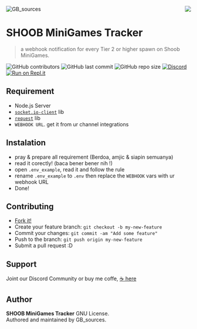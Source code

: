 ![GB_sources](https://4.bp.blogspot.com/-AbJ1au7SfYc/XEHifQKXZWI/AAAAAAAAA5I/beXM7mmhipUNkWUq0zwEmJjOtdg-XZoRgCK4BGAYYCw/s320/chanel%2Bart.png)
<img src="https://cdn.animesoul.com/images/content/shoob-square.png" align="right">

SHOOB MiniGames Tracker
=======================
> a webhook notification for every Tier 2 or higher spawn on Shoob MiniGames.

![GitHub contributors](https://img.shields.io/github/contributors/GoruAkiba/shoob-minigames)
![GitHub last commit](https://img.shields.io/github/last-commit/GoruAkiba/shoob-minigames)
![GitHub repo size](https://img.shields.io/github/repo-size/GoruAkiba/shoob-minigames)
[![Discord](https://img.shields.io/discord/332877090003091456)](https://discord.gg/DxenCeV )
[![Run on Repl.it](https://repl.it/badge/github/GoruAkiba/shoob-minigames)](https://repl.it/github/GoruAkiba/shoob-minigames)

## Requirement
+ Node.js Server
+ [``socket.io-client``](https://www.npmjs.com/package/socket.io-client) lib
+ [``request``](https://www.npmjs.com/package/request) lib
+ ``WEBHOOK URL``. get it from ur channel integrations


## Instalation
+ pray & prepare all requirement (Berdoa, amjic & siapin semuanya)
+ read it corectly! (baca bener bener nih !)	
+ open ``.env_example``, read it and follow the rule
+ rename ``.env_example`` to ``.env`` then replace the ``WEBHOOK`` vars with ur webhook URL
+ Done!


## Contributing

- [Fork it!](https://github.com/GoruAkiba/#/fork)
- Create your feature branch: ``git checkout -b my-new-feature``
- Commit your changes: ``git commit -am "Add some feature"``
- Push to the branch: ``git push origin my-new-feature``
- Submit a pull request :D

## Support
Joint our Discord Community
or buy me coffe, [☕ here](https://trakteer.id/gb-sources-santoso)

## Author
**SHOOB MiniGames Tracker** GNU License. <br>
Authored and maintained by GB_sources.
